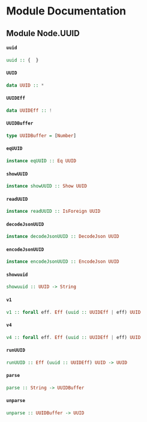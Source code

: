 # Module Documentation

## Module Node.UUID

#### `uuid`

``` purescript
uuid :: {  }
```


#### `UUID`

``` purescript
data UUID :: *
```


#### `UUIDEff`

``` purescript
data UUIDEff :: !
```


#### `UUIDBuffer`

``` purescript
type UUIDBuffer = [Number]
```


#### `eqUUID`

``` purescript
instance eqUUID :: Eq UUID
```


#### `showUUID`

``` purescript
instance showUUID :: Show UUID
```


#### `readUUID`

``` purescript
instance readUUID :: IsForeign UUID
```


#### `decodeJsonUUID`

``` purescript
instance decodeJsonUUID :: DecodeJson UUID
```


#### `encodeJsonUUID`

``` purescript
instance encodeJsonUUID :: EncodeJson UUID
```


#### `showuuid`

``` purescript
showuuid :: UUID -> String
```


#### `v1`

``` purescript
v1 :: forall eff. Eff (uuid :: UUIDEff | eff) UUID
```


#### `v4`

``` purescript
v4 :: forall eff. Eff (uuid :: UUIDEff | eff) UUID
```


#### `runUUID`

``` purescript
runUUID :: Eff (uuid :: UUIDEff) UUID -> UUID
```


#### `parse`

``` purescript
parse :: String -> UUIDBuffer
```


#### `unparse`

``` purescript
unparse :: UUIDBuffer -> UUID
```





